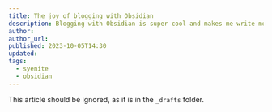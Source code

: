 ```yaml
---
title: The joy of blogging with Obsidian
description: Blogging with Obsidian is super cool and makes me write more
author:
author_url:
published: 2023-10-05T14:30
updated:
tags:
  - syenite
  - obsidian
---
```


This article should be ignored, as it is in the `_drafts` folder.